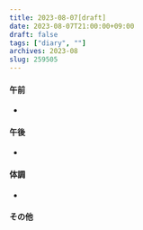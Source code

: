 ```yaml
---
title: 2023-08-07[draft]
date: 2023-08-07T21:00:00+09:00
draft: false
tags: ["diary", ""]
archives: 2023-08
slug: 259505
---
```

#### 午前
- 
#### 午後
- 
#### 体調
- 
#### その他